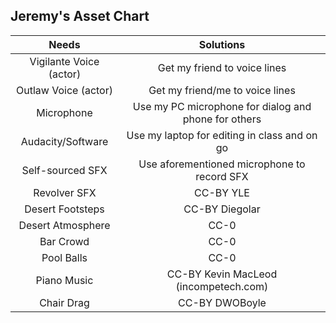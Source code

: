 ## Jeremy's Asset Chart
|Needs                    | Solutions                                          |
|:-----------------------:|:--------------------------------------------------:|
|Vigilante Voice (actor)  |Get my friend to voice lines                        |
|Outlaw Voice (actor)     |Get my friend/me to voice lines                     |
|Microphone               |Use my PC microphone for dialog and phone for others|
|Audacity/Software        |Use my laptop for editing in class and on go        |
|Self-sourced SFX         |Use aforementioned microphone to record SFX         |
|Revolver SFX             |CC-BY YLE                                           |
|Desert Footsteps         |CC-BY Diegolar                                      |
|Desert Atmosphere        |CC-0                                                |
|Bar Crowd                |CC-0                                                |
|Pool Balls               |CC-0                                                |
|Piano Music              |CC-BY Kevin MacLeod (incompetech.com)               |
|Chair Drag               |CC-BY DWOBoyle                                      |
